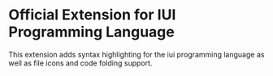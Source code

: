 # Official Extension for IUI Programming Language

This extension adds syntax highlighting for the iui programming language as well as file icons and code folding support.